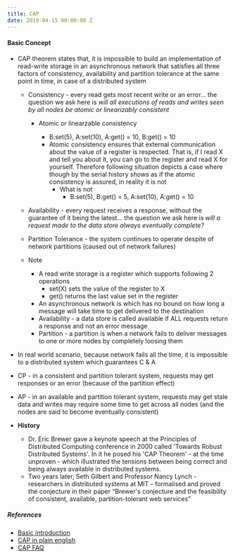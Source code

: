 ```yaml
---
title: CAP
date: 2019-04-15 00:00:00 Z
---
```


#### Basic Concept

- CAP theorem states that, it is impossible to build an implementation of read-write storage in an asynchronous network that satisfies all three factors of consistency, availability and partition tolerance at the same point in time, in case of a distributed system

  - Consistency - every read gets most recent write or an error... the question we ask here is *will all executions of reads and writes seen by all nodes be atomic or linearizably consistent*

    - Atomic or linearzable consistency

      - B:set(5), A:set(10), A:get() = 10, B:get() = 10
      - Atomic consistency ensures that external communication about the value of a register is respected. That is, if I read X and tell you about it, you can go to the register and read X for yourself. Therefore following situation depicts a case where though by the serial history *shows* as if the atomic consistency is assured, in reality it is not
        - What is not
          - B:set(5), B:get() = 5, A:set(10), A:get() = 10
  - Availability - every request receives a response, without the guarantee of it being the latest... the question we ask here is *will a request made to the data store always eventually complete?*

  - Partition Tolerance - the system continues to operate despite of network partitions (caused out of network failures)

  - Note
    - A read write storage is a register which supports following 2 operations
      - set(X) sets the value of the register to X
      - get() returns the last value set in the register
    - An asynchronous network is which has no bound on how long a message will take time to get delivered to the destination
    - Availability - a data store is called available if ALL requests return a response and not an error message
    - Partition - a partition is when a network fails to deliver messages to one or more nodes by completely loosing them 

- In real world scenario, because network fails all the time, it is impossible to a distributed system which guarantees C & A

- CP - in a consistent and partition tolerant system, requests may get responses or an error (because of the partition effect)

- AP - in an available and partition tolerant system, requests may get stale data and writes may require some time to get across all nodes (and the nodes are said to become eventually consistent)

- **History**

  - Dr. Eric Brewer gave a keynote speech at the Principles of Distributed Computing conference in 2000 called 'Towards Robust Distributed Systems'. In it he posed his 'CAP Theorem' - at the time unproven - which illustrated the tensions between being correct and being always available in distributed systems.
  - Two years later, Seth Gilbert and Professor Nancy Lynch - researchers in distributed systems at MIT - formalised and proved the conjecture in their paper “Brewer's conjecture and the feasibility of consistent, available, partition-tolerant web services”


##### References

- [Basic introduction](http://robertgreiner.com/2014/08/cap-theorem-revisited)
- [CAP in plain english](http://ksat.me/a-plain-english-introduction-to-cap-theorem/)
- [CAP FAQ](https://github.com/henryr/cap-faq)







